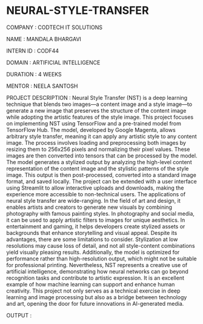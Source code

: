 # NEURAL-STYLE-TRANSFER

COMPANY : CODTECH IT SOLUTIONS

NAME : MANDALA BHARGAVI

INTERN ID : CODF44

DOMAIN : ARTIFICIAL INTELLIGENCE

DURATION : 4 WEEKS

MENTOR : NEELA SANTOSH

PROJECT DESCRIPTION :
Neural Style Transfer (NST) is a deep learning technique that blends two images—a content image and a style image—to generate a new image that preserves the structure of the content image while adopting the artistic features of the style image. This project focuses on implementing NST using TensorFlow and a pre-trained model from TensorFlow Hub. The model, developed by Google Magenta, allows arbitrary style transfer, meaning it can apply any artistic style to any content image. The process involves loading and preprocessing both images by resizing them to 256x256 pixels and normalizing their pixel values. These images are then converted into tensors that can be processed by the model. The model generates a stylized output by analyzing the high-level content representation of the content image and the stylistic patterns of the style image. This output is then post-processed, converted into a standard image format, and saved locally. The project can be extended with a user interface using Streamlit to allow interactive uploads and downloads, making the experience more accessible to non-technical users. The applications of neural style transfer are wide-ranging. In the field of art and design, it enables artists and creators to generate new visuals by combining photography with famous painting styles. In photography and social media, it can be used to apply artistic filters to images for unique aesthetics. In entertainment and gaming, it helps developers create stylized assets or backgrounds that enhance storytelling and visual appeal. Despite its advantages, there are some limitations to consider. Stylization at low resolutions may cause loss of detail, and not all style-content combinations yield visually pleasing results. Additionally, the model is optimized for performance rather than high-resolution output, which might not be suitable for professional printing. Nevertheless, NST represents a creative use of artificial intelligence, demonstrating how neural networks can go beyond recognition tasks and contribute to artistic expression. It is an excellent example of how machine learning can support and enhance human creativity. This project not only serves as a technical exercise in deep learning and image processing but also as a bridge between technology and art, opening the door for future innovations in AI-generated media.

OUTPUT :
